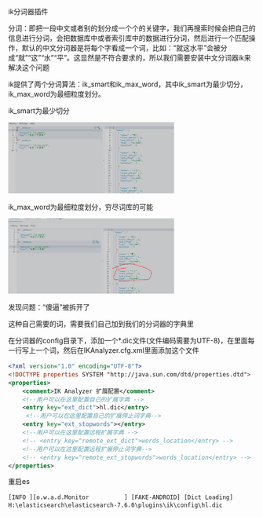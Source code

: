 ik分词器插件

分词：即把一段中文或者别的划分成一个个的关键字，我们再搜索时候会把自己的信息进行分词，会把数据库中或者索引库中的数据进行分词，然后进行一个匹配操作，默认的中文分词器是将每个字看成一个词，比如：“就这水平”会被分成“就”“这”“水”“平”。这显然是不符合要求的，所以我们需要安装中文分词器ik来解决这个问题

ik提供了两个分词算法：ik_smart和ik_max_word，其中ik_smart为最少切分，ik_max_word为最细粒度划分。

ik_smart为最少切分

<img src="upload\image-20201208131747560.png" alt="image-20201208131747560" style="zoom:33%;" />

ik_max_word为最细粒度划分，穷尽词库的可能

<img src="upload\image-20201208131814853.png" alt="image-20201208131814853" style="zoom: 33%;" />

发现问题：“傻逼”被拆开了

这种自己需要的词，需要我们自己加到我们的分词器的字典里

在分词器的config目录下，添加一个*.dic文件(文件编码需要为UTF-8)，在里面每一行写上一个词，然后在IKAnalyzer.cfg.xml里面添加这个文件

```xml
<?xml version="1.0" encoding="UTF-8"?>
<!DOCTYPE properties SYSTEM "http://java.sun.com/dtd/properties.dtd">
<properties>
	<comment>IK Analyzer 扩展配置</comment>
	<!--用户可以在这里配置自己的扩展字典 -->
	<entry key="ext_dict">hl.dic</entry>
	 <!--用户可以在这里配置自己的扩展停止词字典-->
	<entry key="ext_stopwords"></entry>
	<!--用户可以在这里配置远程扩展字典 -->
	<!-- <entry key="remote_ext_dict">words_location</entry> -->
	<!--用户可以在这里配置远程扩展停止词字典-->
	<!-- <entry key="remote_ext_stopwords">words_location</entry> -->
</properties>
```

重启es

```shell
[INFO ][o.w.a.d.Monitor          ] [FAKE-ANDROID] [Dict Loading] H:\elasticsearch\elasticsearch-7.6.0\plugins\ik\config\hl.dic
```

